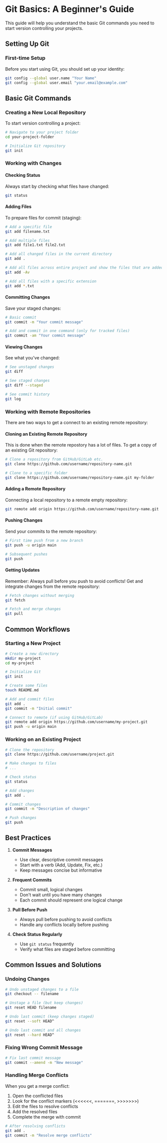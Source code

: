 # Git Basics: A Beginner's Guide

This guide will help you understand the basic Git commands you need to start version controlling your projects.

## Setting Up Git

### First-time Setup
Before you start using Git, you should set up your identity:
```bash
git config --global user.name "Your Name"
git config --global user.email "your.email@example.com"
```

## Basic Git Commands

### Creating a New Local Repository
To start version controlling a project:
```bash
# Navigate to your project folder
cd your-project-folder

# Initialize Git repository
git init
```
### Working with Changes

#### Checking Status
Always start by checking what files have changed:
```bash
git status
```

#### Adding Files
To prepare files for commit (staging):
```bash
# Add a specific file
git add filename.txt

# Add multiple files
git add file1.txt file2.txt

# Add all changed files in the current directory
git add .

# Add all files across entire project and show the files that are added
git add -Av

# Add all files with a specific extension
git add *.txt
```

#### Committing Changes
Save your staged changes:
```bash
# Basic commit
git commit -m "Your commit message"

# Add and commit in one command (only for tracked files)
git commit -am "Your commit message"
```

#### Viewing Changes
See what you've changed:
```bash
# See unstaged changes
git diff

# See staged changes
git diff --staged

# See commit history
git log
```

### Working with Remote Repositories

There are two ways to get a connect to an existing remote repository:

#### Cloning an Existing Remote Repository
This is done when the remote repostory has a lot of files.
To get a copy of an existing Git repository:
```bash
# Clone a repository from GitHub/GitLab etc.
git clone https://github.com/username/repository-name.git

# Clone to a specific folder
git clone https://github.com/username/repository-name.git my-folder
```


#### Adding a Remote Repository
Connecting a local repository to a remote empty repository:
```bash
git remote add origin https://github.com/username/repository-name.git
```

#### Pushing Changes
Send your commits to the remote repository:
```bash
# First time push from a new branch
git push -u origin main

# Subsequent pushes
git push
```

#### Getting Updates
Remember: Always pull before you push to avoid conflicts!
Get and integrate changes from the remote repository:
```bash
# Fetch changes without merging
git fetch

# Fetch and merge changes
git pull
```

## Common Workflows

### Starting a New Project
```bash
# Create a new directory
mkdir my-project
cd my-project

# Initialize Git
git init

# Create some files
touch README.md

# Add and commit files
git add .
git commit -m "Initial commit"

# Connect to remote (if using GitHub/GitLab)
git remote add origin https://github.com/username/my-project.git
git push -u origin main
```

### Working on an Existing Project
```bash
# Clone the repository
git clone https://github.com/username/project.git

# Make changes to files
# ...

# Check status
git status

# Add changes
git add .

# Commit changes
git commit -m "Description of changes"

# Push changes
git push
```

## Best Practices

1. **Commit Messages**
   - Use clear, descriptive commit messages
   - Start with a verb (Add, Update, Fix, etc.)
   - Keep messages concise but informative

2. **Frequent Commits**
   - Commit small, logical changes
   - Don't wait until you have many changes
   - Each commit should represent one logical change

3. **Pull Before Push**
   - Always pull before pushing to avoid conflicts
   - Handle any conflicts locally before pushing

4. **Check Status Regularly**
   - Use `git status` frequently
   - Verify what files are staged before committing

## Common Issues and Solutions

### Undoing Changes
```bash
# Undo unstaged changes to a file
git checkout -- filename

# Unstage a file (but keep changes)
git reset HEAD filename

# Undo last commit (keep changes staged)
git reset --soft HEAD^

# Undo last commit and all changes
git reset --hard HEAD^
```

### Fixing Wrong Commit Message
```bash
# Fix last commit message
git commit --amend -m "New message"
```

### Handling Merge Conflicts
When you get a merge conflict:
1. Open the conflicted files
2. Look for the conflict markers (<<<<<<, =======, >>>>>>>)
3. Edit the files to resolve conflicts
4. Add the resolved files
5. Complete the merge with commit

```bash
# After resolving conflicts
git add .
git commit -m "Resolve merge conflicts"
```
